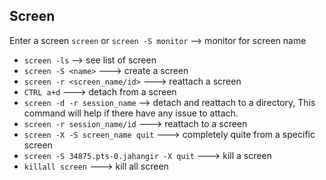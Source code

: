 ## Screen

Enter a screen `screen` or `screen -S monitor` --> monitor for screen name

* `screen -ls` --> see list of screen
* `screen -S <name>` ---> create a screen
* `screen -r <screen_name/id>` ---> reattach a screen
* `CTRL a+d` ---> detach from a screen
* `screen -d -r session_name` --> detach and reattach to a directory, This command will help if there have any issue to attach.
* `screen -r session_name/id` ---> reattach to a screen
* `screen -X -S screen_name quit` ---> completely quite from a specific screen
* `screen -S 34875.pts-0.jahangir -X quit` ---> kill a screen
* `killall screen` ---> kill all screen
